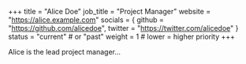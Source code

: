 +++
title = "Alice Doe"
job_title = "Project Manager"
website = "https://alice.example.com"
socials = { github = "https://github.com/alicedoe", twitter = "https://twitter.com/alicedoe" }
status = "current"        # or "past"
weight = 1                # lower = higher priority
+++

Alice is the lead project manager...
